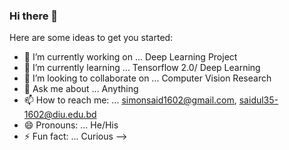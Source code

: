 ### Hi there 👋

Here are some ideas to get you started:

- 🔭 I’m currently working on ... Deep Learning Project
- 🌱 I’m currently learning ... Tensorflow 2.0/ Deep Learning
- 👯 I’m looking to collaborate on ... Computer Vision Research
- 💬 Ask me about ... Anything
- 📫 How to reach me: ... simonsaid1602@gmail.com, saidul35-1602@diu.edu.bd
- 😄 Pronouns: ... He/His
- ⚡ Fun fact: ... Curious
-->
